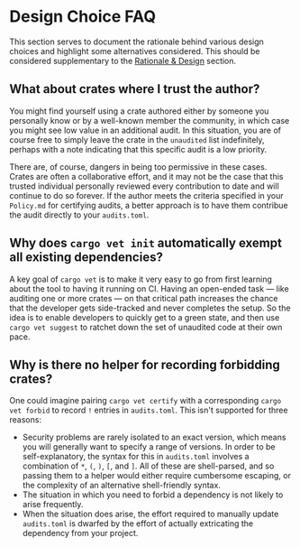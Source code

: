 # Design Choice FAQ

This section serves to document the rationale behind various design choices and
highlight some alternatives considered. This should be considered supplementary
to the [Rationale & Design](./rationale.md) section.

## What about crates where I trust the author?

You might find yourself using a crate authored either by someone you personally
know or by a well-known member the community, in which case you might see low
value in an additional audit. In this situation, you are of course free to
simply leave the crate in the `unaudited` list indefinitely, perhaps with a
note indicating that this specific audit is a low priority.

There are, of course, dangers in being too permissive in these cases. Crates are
often a collaborative effort, and it may not be the case that this trusted
individual personally reviewed every contribution to date and will continue to do
so forever. If the author meets the criteria specified in your `Policy.md` for
certifying audits, a better approach is to have them contribue the audit
directly to your `audits.toml`.


## Why does `cargo vet init` automatically exempt all existing dependencies?

A key goal of `cargo vet` is to make it very easy to go from first learning
about the tool to having it running on CI. Having an open-ended task — like
auditing one or more crates — on that critical path increases the chance that
the developer gets side-tracked and never completes the setup. So the idea is to
enable developers to quickly get to a green state, and then use `cargo vet
suggest` to ratchet down the set of unaudited code at their own pace.


## Why is there no helper for recording forbidding crates?

One could imagine pairing `cargo vet certify` with a corresponding `cargo vet
forbid` to record `!` entries in `audits.toml`. This isn't supported for three
reasons:
* Security problems are rarely isolated to an exact version, which means you
  will generally want to specify a range of versions. In order to be
  self-explanatory, the syntax for this in `audits.toml` involves a combination
  of  `*`, `(`, `)`, `[`, and `]`. All of these are shell-parsed, and so passing
  them to a helper would either require cumbersome escaping, or the complexity
  of an alternative shell-friendly syntax.
* The situation in which you need to forbid a dependency is not likely to arise
  frequently.
* When the situation does arise, the effort required to manually update
  `audits.toml` is dwarfed by the effort of actually extricating the dependency
  from your project.
